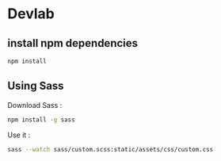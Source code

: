 # Devlab

## install npm dependencies

```sh
npm install
```

## Using Sass

Download Sass :

```sh
npm install -g sass
```

Use it :

```sh
sass --watch sass/custom.scss:static/assets/css/custom.css
```
